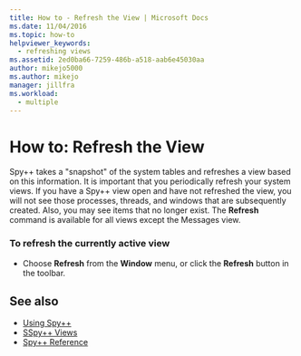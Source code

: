 ```yaml
---
title: How to - Refresh the View | Microsoft Docs
ms.date: 11/04/2016
ms.topic: how-to
helpviewer_keywords: 
  - refreshing views
ms.assetid: 2ed0ba66-7259-486b-a518-aab6e45030aa
author: mikejo5000
ms.author: mikejo
manager: jillfra
ms.workload: 
  - multiple
---
```

# How to: Refresh the View
Spy++ takes a "snapshot" of the system tables and refreshes a view based on this information. It is important that you periodically refresh your system views. If you have a Spy++ view open and have not refreshed the view, you will not see those processes, threads, and windows that are subsequently created. Also, you may see items that no longer exist. The **Refresh** command is available for all views except the Messages view.

### To refresh the currently active view

- Choose **Refresh** from the **Window** menu, or click the **Refresh** button in the toolbar.

## See also
- [Using Spy++](../debugger/using-spy-increment.md)
- [SSpy++ Views](../debugger/spy-increment-views.md)
- [Spy++ Reference](../debugger/spy-increment-reference.md)